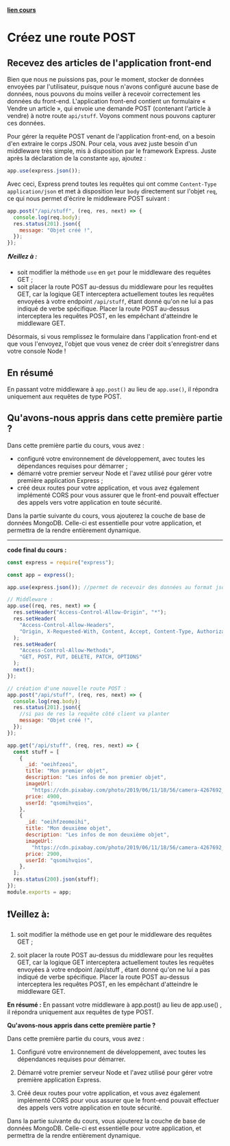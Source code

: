 [**lien cours**](https://openclassrooms.com/fr/courses/6390246-passez-au-full-stack-avec-node-js-express-et-mongodb/6466326-creez-une-route-post)

# Créez une route POST

## Recevez des articles de l'application front-end

Bien que nous ne puissions pas, pour le moment, stocker de données envoyées par l'utilisateur, puisque nous n'avons configuré aucune base de données, nous pouvons du moins veiller à recevoir correctement les données du front-end. L'application front-end contient un formulaire « Vendre un article », qui envoie une demande POST (contenant l'article à vendre) à notre route `api/stuff`. Voyons comment nous pouvons capturer ces données.

Pour gérer la requête POST venant de l'application front-end, on a besoin d'en extraire le corps JSON. Pour cela, vous avez juste besoin d'un middleware très simple, mis à disposition par le framework Express. Juste après la déclaration de la constante `app`, ajoutez :

```javascript
app.use(express.json());
```

Avec ceci, Express prend toutes les requêtes qui ont comme `Content-Type` `application/json` et met à disposition leur `body` directement sur l'objet `req`, ce qui nous permet d'écrire le middleware POST suivant :

```javascript
app.post("/api/stuff", (req, res, next) => {
  console.log(req.body);
  res.status(201).json({
    message: "Objet créé !",
  });
});
```

**_❗Veillez à :_**

- soit modifier la méthode `use` en `get` pour le middleware des requêtes GET ;
- soit placer la route POST au-dessus du middleware pour les requêtes GET, car la logique GET interceptera actuellement toutes les requêtes envoyées à votre endpoint `/api/stuff`, étant donné qu'on ne lui a pas indiqué de verbe spécifique. Placer la route POST au-dessus interceptera les requêtes POST, en les empêchant d'atteindre le middleware GET.

Désormais, si vous remplissez le formulaire dans l'application front-end et que vous l'envoyez, l'objet que vous venez de créer doit s'enregistrer dans votre console Node !

## En résumé

En passant votre middleware à `app.post()` au lieu de `app.use()`, il répondra uniquement aux requêtes de type POST.

## Qu'avons-nous appris dans cette première partie ?

Dans cette première partie du cours, vous avez :

- configuré votre environnement de développement, avec toutes les dépendances requises pour démarrer ;
- démarré votre premier serveur Node et l'avez utilisé pour gérer votre première application Express ;
- créé deux routes pour votre application, et vous avez également implémenté CORS pour vous assurer que le front-end pouvait effectuer des appels vers votre application en toute sécurité.

Dans la partie suivante du cours, vous ajouterez la couche de base de données MongoDB. Celle-ci est essentielle pour votre application, et permettra de la rendre entièrement dynamique.

---

**code final du cours :**

```js
const express = require("express");

const app = express();

app.use(express.json()); //permet de recevoir des données au format json et donne accès au corps de la requête

// Middleware :
app.use((req, res, next) => {
  res.setHeader("Access-Control-Allow-Origin", "*");
  res.setHeader(
    "Access-Control-Allow-Headers",
    "Origin, X-Requested-With, Content, Accept, Content-Type, Authorization"
  );
  res.setHeader(
    "Access-Control-Allow-Methods",
    "GET, POST, PUT, DELETE, PATCH, OPTIONS"
  );
  next();
});

// création d'une nouvelle route POST :
app.post("/api/stuff", (req, res, next) => {
  console.log(req.body);
  res.status(201).json({
    //si pas de res la requête côté client va planter
    message: "Objet créé !",
  });
});

app.get("/api/stuff", (req, res, next) => {
  const stuff = [
    {
      _id: "oeihfzeoi",
      title: "Mon premier objet",
      description: "Les infos de mon premier objet",
      imageUrl:
        "https://cdn.pixabay.com/photo/2019/06/11/18/56/camera-4267692_1280.jpg",
      price: 4900,
      userId: "qsomihvqios",
    },
    {
      _id: "oeihfzeomoihi",
      title: "Mon deuxième objet",
      description: "Les infos de mon deuxième objet",
      imageUrl:
        "https://cdn.pixabay.com/photo/2019/06/11/18/56/camera-4267692_1280.jpg",
      price: 2900,
      userId: "qsomihvqios",
    },
  ];
  res.status(200).json(stuff);
});
module.exports = app;
```

## ❗Veillez à:

1. soit modifier la méthode use en get pour le middleware des requêtes GET ;

2. soit placer la route POST au-dessus du middleware pour les requêtes GET, car la logique GET interceptera actuellement toutes les requêtes envoyées à votre endpoint /api/stuff , étant donné qu'on ne lui a pas indiqué de verbe spécifique. Placer la route POST au-dessus interceptera les requêtes POST, en les empêchant d'atteindre le middleware GET.

**En résumé :**
En passant votre middleware à app.post() au lieu de app.use() , il répondra uniquement aux requêtes de type POST.

**Qu'avons-nous appris dans cette première partie ?**

Dans cette première partie du cours, vous avez :

1. Configuré votre environnement de développement, avec toutes les dépendances requises pour démarrer.

2. Démarré votre premier serveur Node et l'avez utilisé pour gérer votre première application Express.

3. Créé deux routes pour votre application, et vous avez également implémenté CORS pour vous assurer que le front-end pouvait effectuer des appels vers votre application en toute sécurité.

Dans la partie suivante du cours, vous ajouterez la couche de base de données MongoDB. Celle-ci est essentielle pour votre application, et permettra de la rendre entièrement dynamique.
